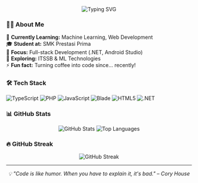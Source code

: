 <div align="center">
  <img src="https://readme-typing-svg.herokuapp.com?font=Fira+Code&weight=600&size=28&pause=1000&color=2E9EF7&center=true&vCenter=true&width=435&lines=Hi+%F0%9F%91%8B+I'm+Zufar+Rafid+Irawan;Full+Stack+Developer;Machine+Learning+Enthusiast;Always+Learning+%F0%9F%9A%80" alt="Typing SVG" />
</div>

### 👨‍💻 About Me
🌱 **Currently Learning:** Machine Learning, Web Development  
🎓 **Student at:** SMK Prestasi Prima  
💼 **Focus:** Full-stack Development (.NET, Android Studio)  
🔭 **Exploring:** ITSSB & ML Technologies  
⚡ **Fun fact:** Turning coffee into code since... recently!

### 🛠️ Tech Stack
![TypeScript](https://img.shields.io/badge/-TypeScript-3178C6?style=flat-square&logo=typescript&logoColor=white)
![PHP](https://img.shields.io/badge/-PHP-777BB4?style=flat-square&logo=php&logoColor=white)
![JavaScript](https://img.shields.io/badge/-JavaScript-F7DF1E?style=flat-square&logo=javascript&logoColor=black)
![Blade](https://img.shields.io/badge/-Blade-FF2D20?style=flat-square&logo=laravel&logoColor=white)
![HTML5](https://img.shields.io/badge/-HTML5-E34F26?style=flat-square&logo=html5&logoColor=white)
![.NET](https://img.shields.io/badge/-.NET-512BD4?style=flat-square&logo=dotnet&logoColor=white)

### 📊 GitHub Stats
<div align="center">
  <img src="https://github-readme-stats.vercel.app/api?username=zufar-irawan&show_icons=true&theme=tokyonight&hide_border=true" alt="GitHub Stats" />
  <img src="https://github-readme-stats.vercel.app/api/top-langs/?username=zufar-irawan&layout=compact&theme=tokyonight&hide_border=true" alt="Top Languages" />
</div>

### 🔥 GitHub Streak
<div align="center">
  <img src="https://github-readme-streak-stats.herokuapp.com/?user=zufar-irawan&theme=tokyonight&hide_border=true" alt="GitHub Streak" />
</div>

---
<div align="center">
  <i>💡 "Code is like humor. When you have to explain it, it's bad." – Cory House</i>
</div>

